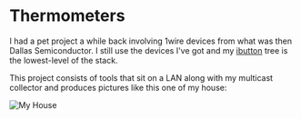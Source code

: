 # Thermometers

I had a pet project a while back involving 1wire devices from what was then
Dallas Semiconductor.  I still use the devices I've got and my
[ibutton](http://github.com/dustin/ibutton) tree is the lowest-level of the
stack.

This project consists of tools that sit on a LAN along with my multicast
collector and produces pictures like this one of my house:

![My House](http://bleu.west.spy.net/therm/House "My House")
